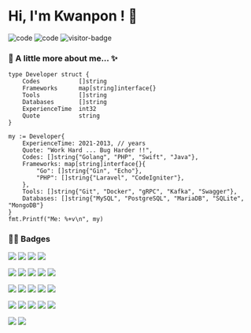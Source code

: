 # Hi, I'm Kwanpon ! 👋

![code](https://img.shields.io/badge/Code-Golang%20/%20PHP%20/%20Swift%20(iOS)%20/%20Java%20(Android)-blue.svg)
![code](https://img.shields.io/badge/Software%20Engineer-Prodigy9-purple.svg)
![visitor-badge](https://visitor-badge.glitch.me/badge?page_id=huakwan.visitors&right_color=orange&left_text=Views)

<!-- ![Your Repository’s Stats](https://github-readme-stats.vercel.app/api?username=huakwan&show_icons=true) -->

### 🎯 A little more about me... ✨

```golang
type Developer struct {
    Codes           []string
    Frameworks      map[string]interface{}
    Tools           []string
    Databases       []string
    ExperienceTime  int32
    Quote           string
}
```
```golang
my := Developer{
    ExperienceTime: 2021-2013, // years
    Quote: "Work Hard ... Bug Harder !!",
    Codes: []string{"Golang", "PHP", "Swift", "Java"},
    Frameworks: map[string]interface{}{
        "Go": []string{"Gin", "Echo"},
        "PHP": []string{"Laravel", "CodeIgniter"},
    },
    Tools: []string{"Git", "Docker", "gRPC", "Kafka", "Swagger"},
    Databases: []string{"MySQL", "PostgreSQL", "MariaDB", "SQLite", "MongoDB"}
}
fmt.Printf("Me: %+v\n", my)
```
### 👨‍💻 Badges

![](https://img.shields.io/badge/Code-Golang-informational?style=?style=social&logo=go&logoColor=white&color=6aa6f8)
![](https://img.shields.io/badge/Code-PHP-informational?style=flat&logo=php&logoColor=white&color=6aa6f8)
![](https://img.shields.io/badge/Code-Swift-informational?style=flat&logo=swift&logoColor=white&color=6aa6f8)
![](https://img.shields.io/badge/Code-Java-informational?style=flat&logo=java&logoColor=white&color=6aa6f8)

![](https://img.shields.io/badge/Databases-MySQL-informational?style=flat&logo=mysql&logoColor=white&color=6aa6f8)
![](https://img.shields.io/badge/Databases-PostgreSQL-informational?style=flat&logo=postgresql&logoColor=white&color=6aa6f8)
![](https://img.shields.io/badge/Databases-MariaDB-informational?style=flat&logo=mariadb&logoColor=white&color=6aa6f8)
![](https://img.shields.io/badge/Databases-SQLite-informational?style=flat&logo=sqlite&logoColor=white&color=6aa6f8)
![](https://img.shields.io/badge/Databases-MongoDB-informational?style=flat&logo=mongodb&logoColor=white&color=6aa6f8)

![](https://img.shields.io/badge/Tools-Git-informational?style=flat&logo=git&logoColor=white&color=6aa6f8)
![](https://img.shields.io/badge/Tools-Docker-informational?style=flat&logo=docker&logoColor=white&color=6aa6f8)
![](https://img.shields.io/badge/Tools-gRPC-informational?style=flat&logo=google&logoColor=white&color=6aa6f8)
![](https://img.shields.io/badge/Tools-Kafka-informational?style=flat&logo=apache-kafka&logoColor=white&color=6aa6f8)
![](https://img.shields.io/badge/Tools-Swagger-informational?style=flat&logo=swagger&logoColor=white&color=6aa6f8)

![](https://img.shields.io/badge/Editor-VS_Code-informational?style=flat&logo=visual-studio-code&logoColor=white&color=6aa6f8)
![](https://img.shields.io/badge/Editor-Goland-informational?style=flat&logo=goland&logoColor=white&color=6aa6f8)
![](https://img.shields.io/badge/Editor-PHPStorm-informational?style=flat&logo=phpstorm&logoColor=white&color=6aa6f8)
![](https://img.shields.io/badge/Tools-XCode-informational?style=flat&logo=xcode&logoColor=white&color=6aa6f8)
![](https://img.shields.io/badge/Tools-Android_Studio-informational?style=flat&logo=android-studio&logoColor=white&color=6aa6f8)

![](https://img.shields.io/badge/Apps-Photoshop-informational?style=flat&logo=adobe-photoshop&logoColor=white&color=6aa6f8)
![](https://img.shields.io/badge/Apps-Postman-informational?style=flat&logo=postman&logoColor=white&color=6aa6f8)

<!--
**huakwan/huakwan** is a ✨ _special_ ✨ repository because its `README.md` (this file) appears on your GitHub profile.

Here are some ideas to get you started:

- 🔭 I’m currently working on ...
- 🌱 I’m currently learning ...
- 👯 I’m looking to collaborate on ...
- 🤔 I’m looking for help with ...
- 💬 Ask me about ...
- 📫 How to reach me: ...
- 😄 Pronouns: ...
- ⚡ Fun fact: ...
-->
